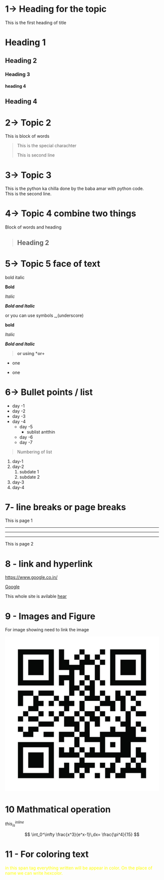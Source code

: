 # 1-> Heading for the topic
This is the first heading of title
# Heading 1
## Heading 2
### Heading 3
#### heading 4
## Heading 4


# 2-> Topic 2

This is block of words

> This is the special charachter
>
> This is second line 

# 3-> Topic 3

This is the python ka chilla done by the baba amar with python code. \
This is the second line.

# 4-> Topic 4 combine two things

Block of words and heading 

> ## Heading 2

# 5-> Topic 5 face of text

bold italic 

**Bold**

*Italic*

***Bold and Italic***

or you can use symbols _,(underscore)

__bold__

_Italic_

___Bold and Italic___

> __or using *or+__

* one
+ one


# 6-> Bullet points / list

- day -1
- day -2
- day -3
- day -4
    - day -5
        - sublist antthin 
    - day -6
    - day -7

> Numbering of list

1. day-1
2. day-2
    1. subdate 1
    2. subdate 2
3. day-3
4. day-4

# 7- line breaks or page breaks

This is page 1

---
___

***
This is page 2

# 8 - link and hyperlink

<https://www.google.co.in/>

[Google](https://www.google.co.in)


[Google]:(https://www.google.co.in)

This whole site is avilable [hear][Google]

# 9 - Images and Figure

For image showing need to link the image

![QR](qr.jpg)


# 10 Mathmatical operation

$this_{is}^{inline}$

$$
\int_0^\infty \frac{x^3}{e^x-1}\,dx= \frac{\pi^4}{15}
$$


# 11 - For coloring text

<span style="color:yellow">
in this span tag everything written will be appear in color.
On the place of name we can write hexcolor. 
</span>












































